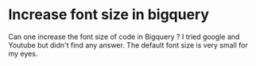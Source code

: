 
# Increase font size in bigquery

Can one increase the font size of code in Bigquery ?
I tried google and Youtube but didn't find any answer.
The default font size is very small for my eyes.

        